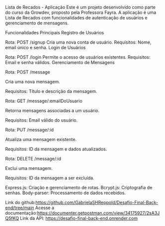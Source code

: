 Lista de Recados - Aplicação
Este é um projeto desenvolvido como parte do curso da Growdev, proposto pela Professora Fayra. A aplicação é uma Lista de Recados com funcionalidades de autenticação de usuários e gerenciamento de mensagens.

Funcionalidades Principais
Registro de Usuários

Rota: POST /signup
Cria uma nova conta de usuário.
Requisitos: Nome, email único e senha.
Login de Usuários

Rota: POST /login
Permite o acesso de usuários existentes.
Requisitos: Email e senha válidos.
Gerenciamento de Mensagens

Rota: POST /message

Cria uma nova mensagem.

Requisitos: Título e descrição da mensagem.

Rota: GET /message/:emailDoUsuario

Retorna mensagens associadas a um usuário.

Requisitos: Email válido do usuário.

Rota: PUT /message/:id

Atualiza uma mensagem existente.

Requisitos: ID da mensagem e dados atualizados.

Rota: DELETE /message/:id

Exclui uma mensagem.

Requisitos: ID da mensagem a ser excluída.

Express.js: Criação e gerenciamento de rotas.
Bcrypt.js: Criptografia de senhas.
Body-parser: Processamento de dados recebidos.


Link do github:https://github.com/GabrielaSHReppold/Desafio-Final-Back-end/tree/main
Acesse a documentação:https://documenter.getpostman.com/view/34175927/2sA3JQ5fKQ
Link da API: https://desafio-final-back-end.onrender.com 
